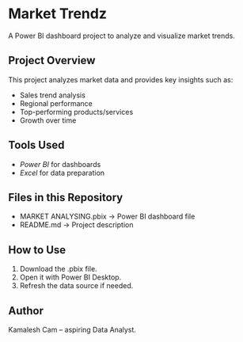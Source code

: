 # Market Trendz

A Power BI dashboard project to analyze and visualize market trends.

## Project Overview
This project analyzes market data and provides key insights such as:
- Sales trend analysis
- Regional performance
- Top-performing products/services
- Growth over time

## Tools Used
- *Power BI* for dashboards
- *Excel* for data preparation

## Files in this Repository
- MARKET ANALYSING.pbix → Power BI dashboard file
- README.md → Project description

## How to Use
1. Download the .pbix file.
2. Open it with Power BI Desktop.
3. Refresh the data source if needed.

## Author
Kamalesh Cam – aspiring Data Analyst.


